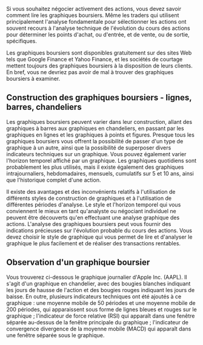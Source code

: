 Si vous souhaitez négocier activement des actions, vous devez savoir comment lire les graphiques boursiers. Même les traders qui utilisent principalement l'analyse fondamentale pour sélectionner les actions ont souvent recours à l'analyse technique de l'évolution du cours des actions pour déterminer les points d'achat, ou d'entrée, et de vente, ou de sortie, spécifiques.

Les graphiques boursiers sont disponibles gratuitement sur des sites Web tels que Google Finance et Yahoo Finance, et les sociétés de courtage mettent toujours des graphiques boursiers à la disposition de leurs clients. En bref, vous ne devriez pas avoir de mal à trouver des graphiques boursiers à examiner.

## Construction des graphiques boursiers - lignes, barres, chandeliers

Les graphiques boursiers peuvent varier dans leur construction, allant des graphiques à barres aux graphiques en chandeliers, en passant par les graphiques en lignes et les graphiques à points et figures. Presque tous les graphiques boursiers vous offrent la possibilité de passer d'un type de graphique à un autre, ainsi que la possibilité de superposer divers indicateurs techniques sur un graphique. Vous pouvez également varier l'horizon temporel affiché par un graphique. Les graphiques quotidiens sont probablement les plus utilisés, mais il existe également des graphiques intrajournaliers, hebdomadaires, mensuels, cumulatifs sur 5 et 10 ans, ainsi que l'historique complet d'une action.

Il existe des avantages et des inconvénients relatifs à l'utilisation de différents styles de construction de graphiques et à l'utilisation de différentes périodes d'analyse. Le style et l'horizon temporel qui vous conviennent le mieux en tant qu'analyste ou négociant individuel ne peuvent être découverts qu'en effectuant une analyse graphique des actions. L'analyse des graphiques boursiers peut vous fournir des indications précieuses sur l'évolution probable du cours des actions. Vous devez choisir le style de graphique qui vous permet de lire et d'analyser le graphique le plus facilement et de réaliser des transactions rentables.

## Observation d'un graphique boursier

Vous trouverez ci-dessous le graphique journalier d'Apple Inc. (AAPL). Il s'agit d'un graphique en chandelier, avec des bougies blanches indiquant les jours de hausse de l'action et des bougies rouges indiquant les jours de baisse. En outre, plusieurs indicateurs techniques ont été ajoutés à ce graphique : une moyenne mobile de 50 périodes et une moyenne mobile de 200 périodes, qui apparaissent sous forme de lignes bleues et rouges sur le graphique ; l'indicateur de force relative (RSI) qui apparaît dans une fenêtre séparée au-dessus de la fenêtre principale du graphique ; l'indicateur de convergence divergence de la moyenne mobile (MACD) qui apparaît dans une fenêtre séparée sous le graphique.

